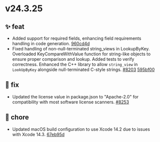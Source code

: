 # v24.3.25
## ✨ feat
- Added support for required fields, enhancing field requirements handling in code generation. [960cd4d](https://github.com/google/flatbuffers/commit/960cd4d635b98fc5daeeafee8b0a5601d45c70ad)
- Fixed handling of non-null-terminated string_views in LookupByKey. Overloaded KeyCompareWithValue function for string-like objects to ensure proper comparison and lookup. Added tests to verify correctness. Enhanced the C++ library to allow `string_view` in `LookUpByKey` alongside null-terminated C-style strings. [#8203](https://github.com/google/flatbuffers/pull/8203) [595bf00](https://github.com/google/flatbuffers/commit/595bf0007ab1929570c7671f091313c8fc20644e)

## 🐛 fix
- Updated the license value in package.json to "Apache-2.0" for compatibility with most software license scanners. [#8253](https://github.com/google/flatbuffers/pull/8253)

## 🔧 chore
- Updated macOS build configuration to use Xcode 14.2 due to issues with Xcode 14.3. [67eb95d](https://github.com/google/flatbuffers/commit/67eb95de9281087ccbba9aafd6e8ab1958d12045)

